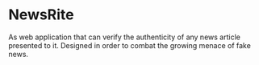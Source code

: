 # NewsRite
As web application that can verify the authenticity of any news article presented to it. Designed in order to combat the growing menace of fake news.
